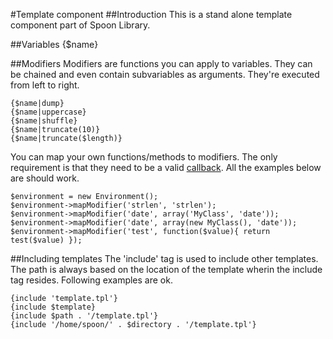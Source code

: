 #Template component</h1>
##Introduction</h2>
This is a stand alone template component part of Spoon Library.

##Variables
	{$name}

##Modifiers
Modifiers are functions you can apply to variables. They can be chained and even contain
subvariables as arguments. They're executed from left to right.

	{$name|dump}
	{$name|uppercase}
	{$name|shuffle}
	{$name|truncate(10)}
	{$name|truncate($length)}


You can map your own functions/methods to modifiers. The only requirement is that they
need to be a valid <a href="http://www.php.net/callback">callback</a>. All the examples
below are should work.

	$environment = new Environment();
	$environment->mapModifier('strlen', 'strlen');
	$environment->mapModifier('date', array('MyClass', 'date'));
	$environment->mapModifier('date', array(new MyClass(), 'date'));
	$environment->mapModifier('test', function($value){ return test($value) });

##Including templates
The 'include' tag is used to include other templates. The path is always based on the
location of the template wherin the include tag resides. Following examples are ok.

	{include 'template.tpl'}
	{include $template}
	{include $path . '/template.tpl'}
	{include '/home/spoon/' . $directory . '/template.tpl'}
